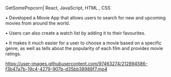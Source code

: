 GetSomePopcorn| React, JavaScript, HTML , CSS 


• Developed a Movie App that allows users to search for new and upcoming movies from around the world.

• Users can also create a watch list by adding it to their favourites.

• It makes it much easier for a user to choose a movie based on a specific genre, as well as tells about the popularity of
each film and provides movie ratings.





https://user-images.githubusercontent.com/97463274/212894586-f3b47a7b-19c4-4279-907b-d35bb38988f7.mp4


